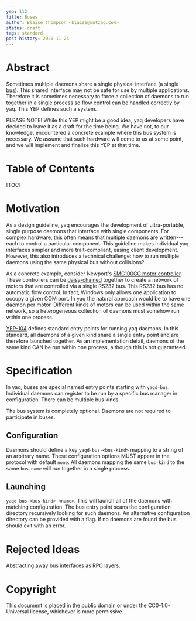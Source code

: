 ```yaml
---
yep: 112
title: Buses
author: Blaise Thompson <blaise@untzag.com>
status: draft
tags: standard
post-history: 2020-11-24
---
```


# Abstract

Sometimes multiple daemons share a single physical interface (a single [bus](https://en.wikipedia.org/wiki/Bus_%28computing%29)).
This shared interface may not be safe for use by multiple applications.
Therefore it is sometimes necessary to force a collection of daemons to run together in a single process so flow control can be handled correctly by yaq.
This YEP defines such a system.

PLEASE NOTE! While this YEP might be a good idea, yaq developers have decided to leave it as a draft for the time being.
We have not, to our knowledge, encountered a concrete example where this bus system is necessary.
We assume that such hardware will come to us at some point, and we will implement and finalize this YEP at that time.

# Table of Contents

[TOC]

# Motivation

As a design guideline, yaq encourages the development of ultra-portable, single purpose daemons that interface with single components.
For complex hardware, this often means that multiple daemons are written---each to control a particular component.
This guideline makes individual yaq interfaces simpler and more trait-compliant, easing client development.
However, this also introduces a technical challenge: how to run multiple daemons using the same physical bus without collisions?

As a concrete example, consider Newport's [SMC100CC motor controller](https://www.newport.com/p/SMC100CC).
These controllers can be [daisy-chained](https://en.wikipedia.org/wiki/Daisy_chain_(electrical_engineering)) together to create a network of motors that are controlled via a single RS232 bus.
This RS232 bus has no automatic flow control.
In fact, Windows only allows one application to occupy a given COM port.
In yaq the natural approach would be to have one daemon per motor.
Different kinds of motors can be used within the same network, so a heterogeneous collection of daemons must somehow run within one process.

[YEP-104](https://yeps.yaq.fyi/104) defines standard entry points for running yaq daemons.
In this standard, all daemons of a given kind share a single entry point and are therefore launched together.
As an implementation detail, daemons of the same kind CAN be run within one process, although this is not guaranteed.

# Specification

In yaq, buses are special named entry points starting with `yaqd-bus`.
Individual daemons can register to be run by a specific bus manager in configuration.
There can be multiple bus kinds.

The bus system is completely optional.
Daemons are not required to participate in buses.

## Configuration

Daemons should define a key `yaqd-bus-<bus-kind>` mapping to a string of an arbitrary name.
These configuration options MUST appear in the protocol with default `none`.
All daemons mapping the same `bus-kind` to the same `bus-name` will run together in a single process.

## Launching

`yaqd-bus-<bus-kind> <name>`.
This will launch all of the daemons with matching configuration.
The bus entry point scans the configuration directory recursively looking for such daemons.
An alternative configuration directory can be provided with a flag.
If no daemons are found the bus should exit with an error.

# Rejected Ideas

Abstracting away bus interfaces as RPC layers.

# Copyright

This document is placed in the public domain or under the CC0-1.0-Universal license, whichever is more permissive.
